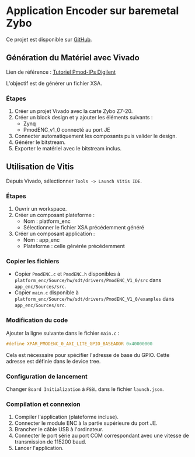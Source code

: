 # Application Encoder sur baremetal Zybo

Ce projet est disponible sur [GitHub](https://github.com/TER-Zybo/Baremetal_ENC).

## Génération du Matériel avec Vivado

Lien de référence : [Tutoriel Pmod-IPs Digilent](https://digilent.com/reference/learn/programmable-logic/tutorials/pmod-ips/start)

L'objectif est de générer un fichier XSA.

### Étapes

1. Créer un projet Vivado avec la carte Zybo Z7-20.
2. Créer un block design et y ajouter les éléments suivants :
   - Zynq
   - PmodENC_v1_0 connecté au port JE
3. Connecter automatiquement les composants puis valider le design.
4. Générer le bitstream.
5. Exporter le matériel avec le bitstream inclus.

## Utilisation de Vitis

Depuis Vivado, sélectionner `Tools -> Launch Vitis IDE`.

### Étapes

1. Ouvrir un workspace.
2. Créer un composant plateforme :
   - Nom : platform_enc
   - Sélectionner le fichier XSA précédemment généré
3. Créer un composant application :
   - Nom : app_enc
   - Plateforme : celle générée précédemment

### Copier les fichiers

- Copier `PmodENC.c` et `PmodENC.h` disponibles à `platform_enc/Source/hw/sdt/drivers/PmodENC_V1_0/src` dans `app_enc/Sources/src`.
- Copier `main.c` disponible à `platform_enc/Source/hw/sdt/drivers/PmodENC_V1_0/examples` dans `app_enc/Sources/src`.

### Modification du code

Ajouter la ligne suivante dans le fichier `main.c` :

```c
#define XPAR_PMODENC_0_AXI_LITE_GPIO_BASEADDR 0x40000000
```

Cela est nécessaire pour spécifier l'adresse de base du GPIO. Cette adresse est définie dans le device tree.

### Configuration de lancement

Changer `Board Initialization` à `FSBL` dans le fichier `launch.json`.

### Compilation et connexion

1. Compiler l'application (plateforme incluse).
2. Connecter le module ENC à la partie supérieure du port JE.
3. Brancher le câble USB à l'ordinateur.
4. Connecter le port série au port COM correspondant avec une vitesse de transmission de 115200 baud.
5. Lancer l'application.